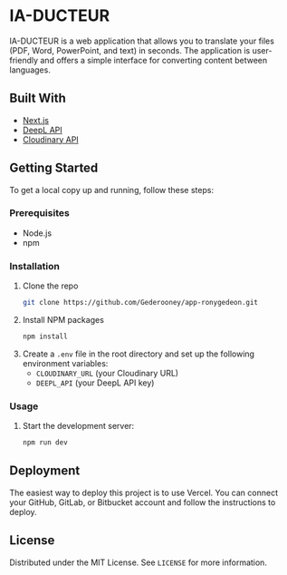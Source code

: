 # IA-DUCTEUR

IA-DUCTEUR is a web application that allows you to translate your files (PDF, Word, PowerPoint, and text) in seconds. The application is user-friendly and offers a simple interface for converting content between languages.

## Built With

- [Next.js](https://nextjs.org/)
- [DeepL API](https://www.deepl.com/docs-api/)
- [Cloudinary API](https://cloudinary.com/documentation/)

## Getting Started

To get a local copy up and running, follow these steps:

### Prerequisites

- Node.js
- npm

### Installation

1. Clone the repo
   ```sh
   git clone https://github.com/Gederooney/app-ronygedeon.git
   ```
2. Install NPM packages
   ```sh
   npm install
   ```
3. Create a `.env` file in the root directory and set up the following environment variables:
    - `CLOUDINARY_URL` (your Cloudinary URL)
    - `DEEPL_API` (your DeepL API key)

### Usage

1. Start the development server:
   ```sh
   npm run dev
   ```

## Deployment

The easiest way to deploy this project is to use Vercel. You can connect your GitHub, GitLab, or Bitbucket account and follow the instructions to deploy.

## License

Distributed under the MIT License. See `LICENSE` for more information.
